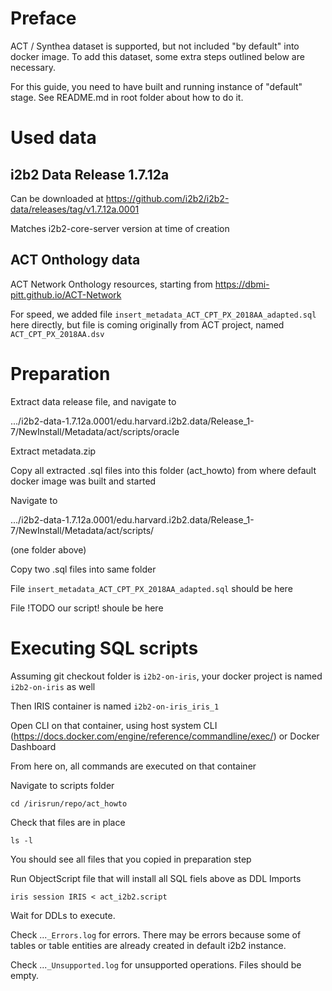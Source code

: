 # Preface

ACT / Synthea dataset is supported, but not included "by default" into docker image. To add this dataset, some extra steps outlined below are necessary.

For this guide, you need to have built and running instance of "default" stage. See README.md in root folder about how to do it.

# Used data

## i2b2 Data Release 1.7.12a

Can be downloaded at https://github.com/i2b2/i2b2-data/releases/tag/v1.7.12a.0001

Matches i2b2-core-server version at time of creation

## ACT Onthology data

ACT Network Onthology resources, starting from https://dbmi-pitt.github.io/ACT-Network

For speed, we added file `insert_metadata_ACT_CPT_PX_2018AA_adapted.sql` here directly, but file is coming originally from ACT project, named `ACT_CPT_PX_2018AA.dsv`

# Preparation

Extract data release file, and navigate to

.../i2b2-data-1.7.12a.0001/edu.harvard.i2b2.data/Release_1-7/NewInstall/Metadata/act/scripts/oracle

Extract metadata.zip

Copy all extracted .sql files into this folder (act_howto) from where default docker image was built and started

Navigate to

.../i2b2-data-1.7.12a.0001/edu.harvard.i2b2.data/Release_1-7/NewInstall/Metadata/act/scripts/

(one folder above)

Copy two .sql files into same folder

File `insert_metadata_ACT_CPT_PX_2018AA_adapted.sql` should be here

File !TODO our script! shoule be here

# Executing SQL scripts

Assuming git checkout folder is `i2b2-on-iris`, your docker project is named `i2b2-on-iris` as well

Then IRIS container is named `i2b2-on-iris_iris_1`

Open CLI on that container, using host system CLI (https://docs.docker.com/engine/reference/commandline/exec/) or Docker Dashboard

From here on, all commands are executed on that container

Navigate to scripts folder

`cd /irisrun/repo/act_howto`

Check that files are in place

`ls -l`

You should see all files that you copied in preparation step

Run ObjectScript file that will install all SQL fiels above as DDL Imports

`iris session IRIS < act_i2b2.script`

Wait for DDLs to execute.

Check ...`_Errors.log` for errors. There may be errors because some of tables or table entities are already created in default i2b2 instance.

Check ...`_Unsupported.log` for unsupported operations. Files should be empty.
